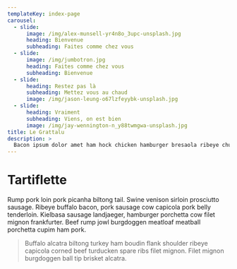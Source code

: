 ```yaml
---
templateKey: index-page
carousel:
  - slide:
      image: /img/alex-munsell-yr4n8o_3upc-unsplash.jpg
      heading: Bienvenue
      subheading: Faites comme chez vous
  - slide:
      image: /img/jumbotron.jpg
      heading: Faites comme chez vous
      subheading: Bienvenue
  - slide:
      heading: Restez pas là
      subheading: Mettez vous au chaud
      image: /img/jason-leung-o67lzfeyybk-unsplash.jpg
  - slide:
      heading: Vraiment
      subheading: Viens, on est bien
      image: /img/jay-wennington-n_y88twmgwa-unsplash.jpg
title: Le Grattalu
description: >
  Bacon ipsum dolor amet ham hock chicken hamburger bresaola ribeye chuck porchetta shank kielbasa meatball turducken. Swine capicola short ribs beef jowl drumstick kielbasa strip steak andouille boudin pork belly ham hock jerky. Pork cupim kevin salami shoulder meatball ground round tongue pig shank rump pork chop. 
---
```

# Tartiflette

Rump pork loin pork picanha biltong tail. Swine venison sirloin prosciutto sausage. Ribeye buffalo bacon, pork sausage cow capicola pork belly tenderloin. Kielbasa sausage landjaeger, hamburger porchetta cow filet mignon frankfurter. Beef rump jowl burgdoggen meatloaf meatball porchetta cupim ham pork.

>  Buffalo alcatra biltong turkey ham boudin flank shoulder ribeye capicola corned beef turducken spare ribs filet mignon. Filet mignon burgdoggen ball tip brisket alcatra.